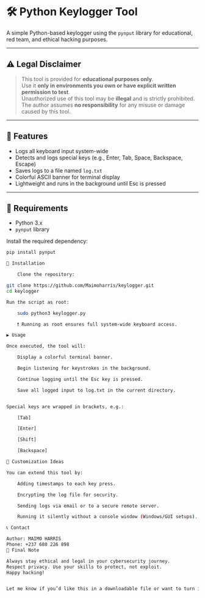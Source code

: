 # 🛠️ Python Keylogger Tool

A simple Python-based keylogger using the `pynput` library for educational, red team, and ethical hacking purposes.

---

## ⚠️ Legal Disclaimer

> This tool is provided for **educational purposes only**.  
> Use it **only in environments you own or have explicit written permission to test**.  
> Unauthorized use of this tool may be **illegal** and is strictly prohibited.  
> The author assumes **no responsibility** for any misuse or damage caused by this tool.

---

## 🎯 Features

- Logs all keyboard input system-wide
- Detects and logs special keys (e.g., Enter, Tab, Space, Backspace, Escape)
- Saves logs to a file named `log.txt`
- Colorful ASCII banner for terminal display
- Lightweight and runs in the background until Esc is pressed

---

## 🧰 Requirements

- Python 3.x
- `pynput` library

Install the required dependency:

```bash
pip install pynput

🚀 Installation

    Clone the repository:

git clone https://github.com/Maimoharris/keylogger.git
cd keylogger

Run the script as root:

    sudo python3 keylogger.py

    ❗ Running as root ensures full system-wide keyboard access.

▶️ Usage

Once executed, the tool will:

    Display a colorful terminal banner.

    Begin listening for keystrokes in the background.

    Continue logging until the Esc key is pressed.

    Save all logged input to log.txt in the current directory.


Special keys are wrapped in brackets, e.g.:

    [Tab]

    [Enter]

    [Shift]

    [Backspace]

🔧 Customization Ideas

You can extend this tool by:

    Adding timestamps to each key press.

    Encrypting the log file for security.

    Sending logs via email or to a secure remote server.

    Running it silently without a console window (Windows/GUI setups).

📞 Contact

Author: MAIMO HARRIS
Phone: +237 680 226 898
🧠 Final Note

Always stay ethical and legal in your cybersecurity journey.
Respect privacy. Use your skills to protect, not exploit.
Happy hacking!


Let me know if you’d like this in a downloadable file or want to turn it into a GitHub project with proper license and structure.

